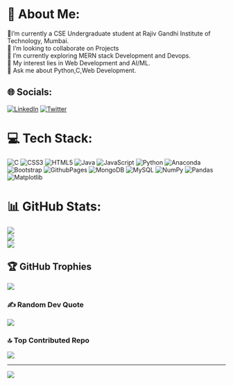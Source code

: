 # 💫 About Me:
🔭I’m currently a CSE Undergraduate  student at Rajiv Gandhi Institute of Technology, Mumbai.<br>👯 I’m looking to collaborate on Projects<br>🌱 I’m currently exploring MERN stack Development and Devops.<br>🤔 My interest lies in Web Development and AI/ML.<br>💬 Ask me about Python,C,Web Development.<br>


## 🌐 Socials:
[![LinkedIn](https://img.shields.io/badge/LinkedIn-%230077B5.svg?logo=linkedin&logoColor=white)](https://linkedin.com/in/https://www.linkedin.com/in/shubhamjankar/) [![Twitter](https://img.shields.io/badge/Twitter-%231DA1F2.svg?logo=Twitter&logoColor=white)](https://twitter.com/https://twitter.com/shubhamjan73915) 

# 💻 Tech Stack:
![C](https://img.shields.io/badge/c-%2300599C.svg?style=plastic&logo=c&logoColor=white) ![CSS3](https://img.shields.io/badge/css3-%231572B6.svg?style=plastic&logo=css3&logoColor=white) ![HTML5](https://img.shields.io/badge/html5-%23E34F26.svg?style=plastic&logo=html5&logoColor=white) ![Java](https://img.shields.io/badge/java-%23ED8B00.svg?style=plastic&logo=openjdk&logoColor=white) ![JavaScript](https://img.shields.io/badge/javascript-%23323330.svg?style=plastic&logo=javascript&logoColor=%23F7DF1E) ![Python](https://img.shields.io/badge/python-3670A0?style=plastic&logo=python&logoColor=ffdd54) ![Anaconda](https://img.shields.io/badge/Anaconda-%2344A833.svg?style=plastic&logo=anaconda&logoColor=white) ![Bootstrap](https://img.shields.io/badge/bootstrap-%238511FA.svg?style=plastic&logo=bootstrap&logoColor=white) ![GithubPages](https://img.shields.io/badge/github%20pages-121013?style=plastic&logo=github&logoColor=white) ![MongoDB](https://img.shields.io/badge/MongoDB-%234ea94b.svg?style=plastic&logo=mongodb&logoColor=white) ![MySQL](https://img.shields.io/badge/mysql-%2300000f.svg?style=plastic&logo=mysql&logoColor=white) ![NumPy](https://img.shields.io/badge/numpy-%23013243.svg?style=plastic&logo=numpy&logoColor=white) ![Pandas](https://img.shields.io/badge/pandas-%23150458.svg?style=plastic&logo=pandas&logoColor=white) ![Matplotlib](https://img.shields.io/badge/Matplotlib-%23ffffff.svg?style=plastic&logo=Matplotlib&logoColor=black)
# 📊 GitHub Stats:
![](https://github-readme-stats.vercel.app/api?username=shubhamj10&theme=blueberry&hide_border=true&include_all_commits=false&count_private=false)<br/>
![](https://github-readme-streak-stats.herokuapp.com/?user=shubhamj10&theme=blueberry&hide_border=true)<br/>
![](https://github-readme-stats.vercel.app/api/top-langs/?username=shubhamj10&theme=blueberry&hide_border=true&include_all_commits=false&count_private=false&layout=compact)

## 🏆 GitHub Trophies
![](https://github-profile-trophy.vercel.app/?username=shubhamj10&theme=algolia&no-frame=false&no-bg=false&margin-w=4)

### ✍️ Random Dev Quote
![](https://quotes-github-readme.vercel.app/api?type=vetical&theme=radical)

### 🔝 Top Contributed Repo
![](https://github-contributor-stats.vercel.app/api?username=shubhamj10&limit=5&theme=radical&combine_all_yearly_contributions=true)

---
[![](https://visitcount.itsvg.in/api?id=shubhamj10&icon=0&color=1)](https://visitcount.itsvg.in)

<!-- Proudly created with GPRM ( https://gprm.itsvg.in ) -->

